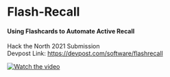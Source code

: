 # Flash-Recall
#### Using Flashcards to Automate Active Recall  
Hack the North 2021 Submission  
Devpost Link: https://devpost.com/software/flashrecall  

[![Watch the video](https://img.youtube.com/vi/3RyHrGA5uO0/0.jpg)](https://youtu.be/3RyHrGA5uO0)
